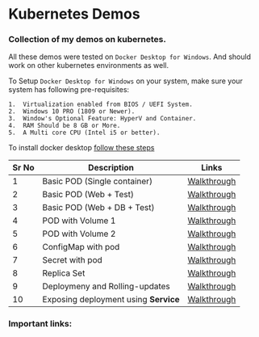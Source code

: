 # Kubernetes Demos 

### Collection of my demos on kubernetes. 

All these demos were tested on `Docker Desktop for Windows`. And should work on other kubernetes environments as well. 

To Setup `Docker Desktop for Windows` on your system, make sure your system has following pre-requisites:

    1.  Virtualization enabled from BIOS / UEFI System.
    2.  Windows 10 PRO (1809 or Newer).
    3.  Window's Optional Feature: HyperV and Container.
    4.  RAM Should be 8 GB or More.
    5.  A Multi core CPU (Intel i5 or better). 

To install docker desktop [follow these steps](https://docs.docker.com/docker-for-windows/install/)

Sr No | Description | Links
------|-------------|------
1   | Basic POD (Single container) | [Walkthrough](./01-basic-pod/Readme.md)
2   | Basic POD (Web + Test) | [Walkthrough](./02-basic-pod/Readme.md)
3   | Basic POD (Web + DB + Test) | [Walkthrough](./03-basic-pod/Readme.md) 
4   | POD with Volume 1 | [Walkthrough](./04-volume-pod/Readme.md) 
5   | POD with Volume 2 | [Walkthrough](./05-volume-pod/Readme.md) 
6   | ConfigMap with pod | [Walkthrough](./06-configmap/Readme.md) 
7   | Secret with pod | [Walkthrough](./07-secrets/Readme.md) 
8   | Replica Set  | [Walkthrough](./08-replicaset/Readme.md) 
9   | Deploymeny and Rolling-updates | [Walkthrough](./09-deployment/Readme.md) 
10  | Exposing deployment using **Service** | [Walkthrough](./10-service/Readme.md) 


### Important links:
